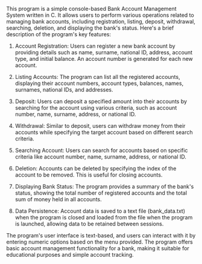 This program is a simple console-based Bank Account Management System written in C. It allows users to perform various operations related to managing bank accounts, including registration, listing, deposit, withdrawal, searching, deletion, and displaying the bank's status. Here's a brief description of the program's key features:

1. Account Registration: Users can register a new bank account by providing details such as name, surname, national ID, address, account type, and initial balance. An account number is generated for each new account.

2. Listing Accounts: The program can list all the registered accounts, displaying their account numbers, account types, balances, names, surnames, national IDs, and addresses.

3. Deposit: Users can deposit a specified amount into their accounts by searching for the account using various criteria, such as account number, name, surname, address, or national ID.

4. Withdrawal: Similar to deposit, users can withdraw money from their accounts while specifying the target account based on different search criteria.

5. Searching Account: Users can search for accounts based on specific criteria like account number, name, surname, address, or national ID.

6. Deletion: Accounts can be deleted by specifying the index of the account to be removed. This is useful for closing accounts.

7. Displaying Bank Status: The program provides a summary of the bank's status, showing the total number of registered accounts and the total sum of money held in all accounts.

8. Data Persistence: Account data is saved to a text file (bank_data.txt) when the program is closed and loaded from the file when the program is launched, allowing data to be retained between sessions.

The program's user interface is text-based, and users can interact with it by entering numeric options based on the menu provided. The program offers basic account management functionality for a bank, making it suitable for educational purposes and simple account tracking.
